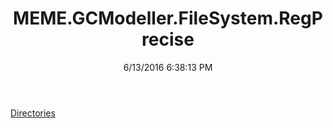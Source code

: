 ﻿---
title: MEME.GCModeller.FileSystem.RegPrecise
date: 6/13/2016 6:38:13 PM
---

[Directories](T-MEME.GCModeller.FileSystem.RegPrecise.Directories.html)
